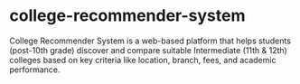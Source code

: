 # college-recommender-system
College Recommender System is a web-based platform that helps students (post-10th grade) discover and compare suitable Intermediate (11th &amp; 12th) colleges based on key criteria like location, branch, fees, and academic performance. 
